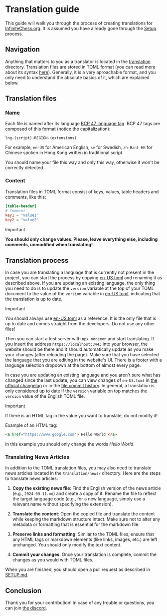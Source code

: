# Translation guide #

This guide will walk you through the process of creating translations for [InfiniteChess.org](https://www.infinitechess.org). It is assumed you have already gone through the [Setup](./SETUP.md) process.

## Navigation ##

Anything that matters to you as a translator is located in the [translation](../translation/) directory. Translation files are stored in TOML format (you can read more about its syntax [here](https://toml.io/)). Generally, it is a very aproachable format, and you only need to understand the absolute basics of it, which are explained below.

## Translation files ##

### Name ###

Each file is named after its language [BCP 47 language tag](https://en.wikipedia.org/wiki/IETF_language_tag). BCP 47 tags are composed of this format (notice the capitalization):

`lng-(script)-REGION-(extensions)`

For example, `en-US` for American English, `sv` for Swedish, `zh-Hant-HK` for Chinese spoken in Hong Kong written in traditional script.

You should name your file this way and only this way, otherwise it won't be correctly detected.

### Content ###

Translation files in TOML format consist of keys, values, table headers and comments, like this:

```toml
[table-header]
# Comment
key1 = "value1"
key2 = "value2"
```

> [!IMPORTANT]
> **You should only change values. Please, leave everything else, including comments, unmodified when translating!**.

## Translation process ##

In case you are translating a language that is currently not present in the project, you can start the process by copying [en-US.toml](../translation/en-US.toml) and renaming it as described above. If you are updating an existing language, the only thing you need to do is to update the `version` variable at the top of your TOML document to the value of the `version` variable in [en-US.toml](../translation/en-US.toml), indicating that the translation is up to date.

> [!IMPORTANT]
> You should always use [en-US.toml](../translation/en-US.toml) as a reference. It is the only file that is up to date and comes straight from the developers. Do not use any other files!

Then you can start a test server with `npx nodemon` and start translating. If you insert the address `https://localhost:3443` into your browser, the website should be there and it should automatically update as you make your changes (after reloading the page). Make sure that you have selected the language that you are editing in the website's UI. There is a footer with a language selection dropdown at the bottom of almost every page.

In case you are updating an existing language and you aren't sure what has changed since the last update, you can view changes of `en-US.toml` in [the official changelog](../translation/changes.json) or in the [file commit history](https://github.com/Infinite-Chess/infinitechess.org/commits/main/translation/en-US.toml). In general, a translation is only considered up to date if the `version` variable on top matches the `version` value of the English TOML file.

> [!IMPORTANT]
> If there is an HTML tag in the value you want to translate, do not modify it!
> 
> Example of an HTML tag:
> ```html
> <a href="https://www.google.com"> Hello World </a>
> ```
> In this example you should only change the words *Hello World*.

### Translating News Articles ###

In addition to the TOML translation files, you may also need to translate news articles located in the `translation/news/` directory. Here are the steps to translate news articles:

1. **Copy the existing news file**: Find the English version of the news article (e.g., `2024-09-11.md`) and create a copy of it. Rename the file to reflect the target language code (e.g., for a new language, simply use a relevant name without specifying the extension).

2. **Translate the content**: Open the copied file and translate the content while keeping the markdown structure intact. Make sure not to alter any metadata or formatting that is essential for the markdown file.

3. **Preserve links and formatting**: Similar to the TOML files, ensure that any HTML tags or markdown elements (like links, images, etc.) are left unchanged. You should only modify the text content.

4. **Commit your changes**: Once your translation is complete, commit the changes as you would with TOML files.

When you are finished, you should open a pull request as described in [SETUP.md](./SETUP.md).

## Conclusion ##

Thank you for your contribution! In case of any trouble or questions, you can join [the discord](https://discord.gg/NFWFGZeNh5).
